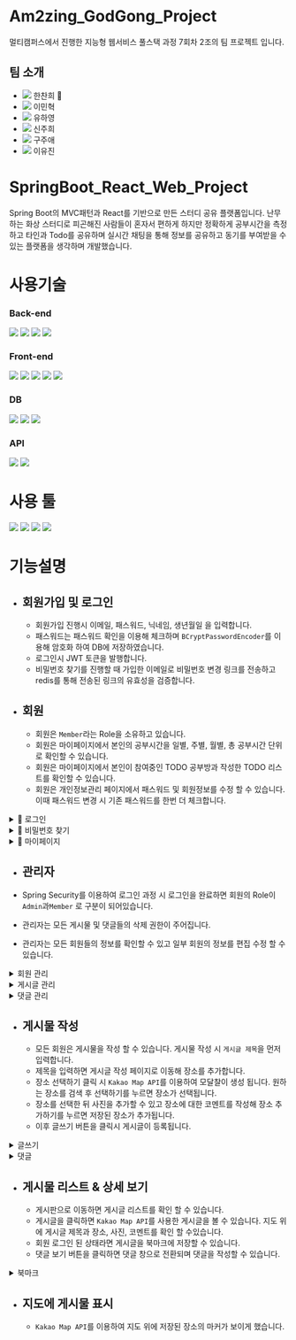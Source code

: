 # Am2zing_GodGong_Project

멀티캠퍼스에서 진행한 지능형 웹서비스 풀스택 과정 7회차 2조의 팀 프로젝트 입니다.

## 팀 소개

- <img src="https://img.shields.io/badge/backend-6DB33F?style=flat-square&logo=SpringBoot&logoColor=white"/></a> 한찬희 🏅
- <img src="https://img.shields.io/badge/backend-6DB33F?style=flat-square&logo=SpringBoot&logoColor=white"/></a> 이민혁
- <img src="https://img.shields.io/badge/backend-6DB33F?style=flat-square&logo=SpringBoot&logoColor=white"/></a> 유하영
- <img src="https://img.shields.io/badge/frontend-61DAFB?style=flat-square&logo=React&logoColor=white"/></a> 신주희
- <img src="https://img.shields.io/badge/frontend-61DAFB?style=flat-square&logo=React&logoColor=white"/></a> 구주애
- <img src="https://img.shields.io/badge/frontend-61DAFB?style=flat-square&logo=React&logoColor=white"/></a> 이유진

# SpringBoot_React_Web_Project

Spring Boot의 MVC패턴과 React를 기반으로 만든 스터디 공유 플랫폼입니다. 난무하는 화상 스터디로 피곤해진 사람들이 혼자서 편하게 하지만 정확하게 공부시간을 측정하고 
타인과 Todo를 공유하며 실시간 채팅을 통해 정보를 공유하고 동기를 부여받을 수 있는 플랫폼을 생각하며 개발했습니다. 

# 사용기술

### Back-end
<img src="https://img.shields.io/badge/Java-007396?style=flat-square&logo=Java&logoColor=white"/></a>
<img src="https://img.shields.io/badge/SpringBoot-6DB33F?style=flat-square&logo=SpringBoot&logoColor=white"/></a>
<img src="https://img.shields.io/badge/SpringSecurity-6DB33F?style=flat-square&logo=SpringBoot&logoColor=white"/></a>
<img src="https://img.shields.io/badge/JWT-6DB33F?style=flat-square&logo=JSONWebTokens&logoColor=white"/></a>


### Front-end
<img src="https://img.shields.io/badge/React-61DAFB?style=flat-square&logo=React&logoColor=white"/></a>
<img src="https://img.shields.io/badge/JavaScript-F7DF1E?style=flat-square&logo=JavaScript&logoColor=white"/></a>
<img src="https://img.shields.io/badge/CSS3-1572B6?style=flat-square&logo=CSS3&logoColor=white"/></a>
<img src="https://img.shields.io/badge/Bootstrap-7952B3?style=flat-square&logo=Bootstrap&logoColor=white"/></a>
<img src="https://img.shields.io/badge/Styled-components-DB7093?style=flat-square&logo=tyledcomponents&logoColor=white"/></a>

### DB
<img src="https://img.shields.io/badge/Redis-DC382D?style=flat-square&logo=Redis&logoColor=white"/></a>
<img src="https://img.shields.io/badge/MySQL-4479A1?style=flat-square&logo=MySQL&logoColor=white"/></a>
<img src="https://img.shields.io/badge/Hibernate-59666C?style=flat-square&logo=Hibernate&logoColor=white"/></a>


### API
<img src="https://img.shields.io/badge/Naver_Sentiment_API-03C75A?style=flat-square&logo=Naver&logoColor=white"/></a>
<img src="https://img.shields.io/badge/Teachable_machine-4285F4?style=flat-square&logo=Google&logoColor=white"/></a>

# 사용 툴

<img src="https://img.shields.io/badge/IntelliJ_IDEA-000000?style=flat-square&logo=IntelliJIDEA&logoColor=white"/></a>
<img src="https://img.shields.io/badge/Visual_Studio_Code-007ACC?style=flat-square&logo=VisualStudioCode&logoColor=white"/></a>
<img src="https://img.shields.io/badge/Slack-4A154B?style=flat-square&logo=Slack&logoColor=white"/></a>
<img src="https://img.shields.io/badge/GitHub-181717?style=flat-square&logo=Slack&logoColor=white"/></a>



# 기능설명

- ## 회원가입 및 로그인

  - 회원가입 진행시 이메일, 패스워드, 닉네임, 생년월일 을 입력합니다.
  - 패스워드는 패스워드 확인을 이용해 체크하며 `BCryptPasswordEncoder`를 이용해 암호화 하여 DB에 저장하였습니다.
  - 로그인시 JWT 토큰을 발행합니다. 
  - 비밀번호 찾기를 진행할 때 가입한 이메일로 비밀번호 변경 링크를 전송하고 redis를 통해 전송된 링크의 유효성을 검증합니다. 
  
- ## 회원

  - 회원은 `Member`라는 Role을 소유하고 있습니다.
  - 회원은 마이페이지에서 본인의 공부시간을 일별, 주별, 월별, 총 공부시간 단위로 확인할 수 있습니다.
  - 회원은 마이페이지에서 본인이 참여중인 TODO 공부방과 작성한 TODO 리스트를 확인할 수 있습니다.
  - 회원은 개인정보관리 페이지에서 패스워드 및 회원정보를 수정 할 수 있습니다. 이때 패스워드 변경 시 기존 패스워드를 한번 더 체크합니다.


<details>
  <summary>🔽 로그인</summary>

![login](https://user-images.githubusercontent.com/79136087/166146231-99ee7bc4-9b1a-466a-af86-59519489cea5.gif)

</details>

<details>
  <summary>🔽 비밀번호 찾기</summary>

<img width="961" alt="image" src="https://user-images.githubusercontent.com/79136087/170861642-e0cdc700-893c-4797-9d7b-1a0cf8929859.png">
<img width="556" alt="image" src="https://user-images.githubusercontent.com/79136087/170861682-7c3a718f-9866-4b02-a1aa-fbd817a9a931.png">

</details>

<details>
  <summary>🔽 마이페이지</summary>

![마이페이지](https://user-images.githubusercontent.com/79136087/166146252-61ba1a4b-af4b-428a-addd-bf2f82cb6b6f.gif)

</details>

- ## 관리자

- Spring Security를 이용하여 로그인 과정 시 로그인을 완료하면 회원의 Role이 `Admin`과`Member` 로 구분이 되어있습니다.
- 관리자는 모든 게시물 및 댓글들의 삭제 권한이 주어집니다.
- 관리자는 모든 회원들의 정보를 확인할 수 있고 일부 회원의 정보를 편집 수정 할 수 있습니다.
<details>
    <summary>회원 관리</summary>

![관리자 회원 관리](https://user-images.githubusercontent.com/79136087/166146734-458ec6a8-01d7-4936-b4f5-a4b5f8290b24.gif)

</details>
<details>
    <summary>게시글 관리</summary>

![관리자 게시글 삭제](https://user-images.githubusercontent.com/79136087/166146731-bccf5ff9-0051-4027-ac78-4d424cc81e14.gif)

</details>
<details>
    <summary>댓글 관리</summary>

![관리자 댓글 관리](https://user-images.githubusercontent.com/79136087/166146732-cc09601b-ce27-44d9-b0db-f0a71755ce1a.gif)

</details>

- ## 게시물 작성

  - 모든 회원은 게시물을 작성 할 수 있습니다. 게시물 작성 시 `게시글 제목`을 먼저 입력합니다.
  - 제목을 입력하면 게시글 작성 페이지로 이동해 장소를 추가합니다.
  - 장소 선택하기 클릭 시 `Kakao Map API`를 이용하여 모달찰이 생성 됩니다. 원하는 장소를 검색 후 선택하기를 누르면 장소가 선택됩니다.
  - 장소를 선택한 뒤 사진을 추가할 수 있고 장소에 대한 코멘트를 작성해 장소 추가하기를 누르면 저장된 장소가 추가됩니다.
  - 이후 글쓰기 버튼을 클릭시 게시글이 등록됩니다.

<details>
  <summary>글쓰기</summary>

![글쓰기](https://user-images.githubusercontent.com/79136087/166146268-1ac79e89-9cdb-426a-addf-f0bbf54bec8a.gif)

</details>
<details>
  <summary>댓글</summary>

![댓글](https://user-images.githubusercontent.com/79136087/166146403-1b26d8db-c144-4ea0-9edc-c13d0da02c21.gif)

</details>

- ## 게시물 리스트 & 상세 보기

  - 게시판으로 이동하면 게시글 리스트를 확인 할 수 있습니다.
  - 게시글을 클릭하면 `Kakao Map API`를 사용한 게시글을 볼 수 있습니다. 지도 위에 게시글 제목과 장소, 사진, 코멘트를 확인 할 수있습니다.
  - 회원 로그인 된 상태라면 게시글을 북마크에 저장할 수 있습니다.
  - 댓글 보기 버튼을 클릭하면 댓글 창으로 전환되며 댓글을 작성할 수 있습니다.

<details>
    <summary>북마크</summary>

![북마크](https://user-images.githubusercontent.com/79136087/166146431-d714970b-c03d-4844-8c23-75df3f1c7092.gif)

</details>

- ## 지도에 게시물 표시
  - `Kakao Map API`를 이용하여 지도 위에 저장된 장소의 마커가 보이게 했습니다.
